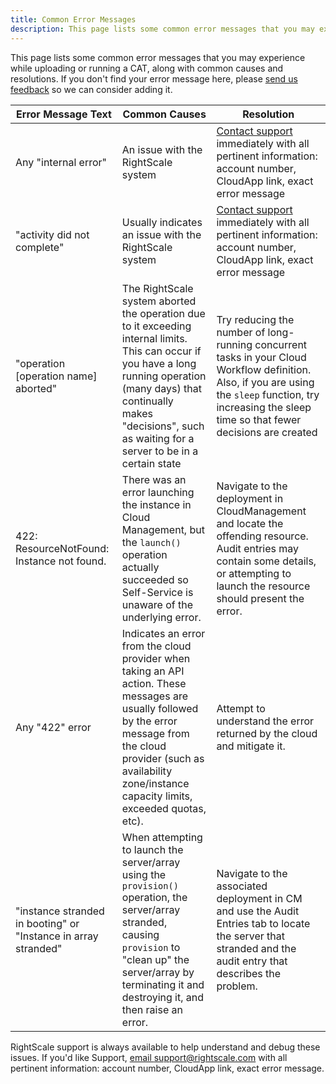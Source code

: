 ```yaml
---
title: Common Error Messages
description: This page lists some common error messages that you may experience while uploading or running a CAT, along with common causes and resolutions.
---
```


This page lists some common error messages that you may experience while uploading or running a CAT, along with common causes and resolutions. If you don't find your error message here, please [send us feedback](mailto:feedback@rightscale.com) so we can consider adding it.

Error Message Text | Common Causes | Resolution
-------------------|---------------|------------
Any "internal error" | An issue with the RightScale system | [Contact support](mailto:support@rightscale.com) immediately with all pertinent information: account number, CloudApp link, exact error message
"activity did not complete" | Usually indicates an issue with the RightScale system | [Contact support](mailto:support@rightscale.com) immediately with all pertinent information: account number, CloudApp link, exact error message
"operation [operation name] aborted" | The RightScale system aborted the operation due to it exceeding internal limits. This can occur if you have a long running operation (many days) that continually makes "decisions", such as waiting for a server to be in a certain state | Try reducing the number of long-running concurrent tasks in your Cloud Workflow definition. Also, if you are using the `sleep` function, try increasing the sleep time so that fewer decisions are created
422: ResourceNotFound: Instance not found. | There was an error launching the instance in Cloud Management, but the `launch()` operation actually succeeded so Self-Service is unaware of the underlying error. | Navigate to the deployment in CloudManagement and locate the offending resource. Audit entries may contain some details, or attempting to launch the resource should present the error.
Any "422" error | Indicates an error from the cloud provider when taking an API action. These messages are usually followed by the error message from the cloud provider (such as availability zone/instance capacity limits, exceeded quotas, etc). | Attempt to understand the error returned by the cloud and mitigate it.
"instance stranded in booting" or "Instance in array stranded" | When attempting to launch the server/array using the `provision()` operation, the server/array stranded, causing `provision` to "clean up" the server/array by terminating it and destroying it, and then raise an error. | Navigate to the associated deployment in CM and use the Audit Entries tab to locate the server that stranded and the audit entry that describes the problem.

RightScale support is always available to help understand and debug these issues. If you'd like Support, [email support@rightscale.com](mailto:support@rightscale.com)  with all pertinent information: account number, CloudApp link, exact error message.
